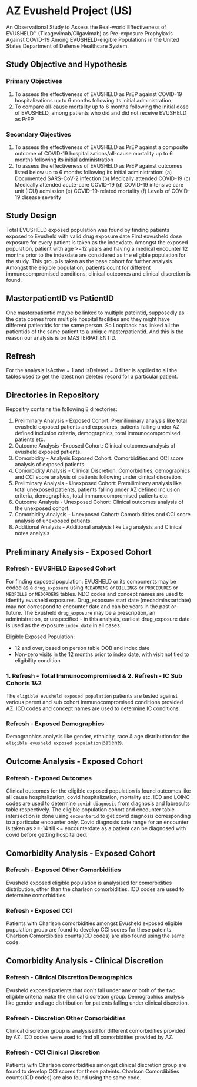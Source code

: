 # AZ Evusheld Project (US)

An Observational Study to Assess the Real-world Effectiveness of EVUSHELD™ (Tixagevimab/Cilgavimab) as Pre-exposure Prophylaxis Against COVID-19 Among EVUSHELD-eligible Populations in the United States Department of Defense Healthcare System. 

## Study Objective and Hypothesis

### Primary Objectives

1. To assess the effectiveness of EVUSHELD as PrEP against COVID-19 hospitalizations up to 6 months following its initial administration
2. To compare all-cause mortality up to 6 months following the initial dose of EVUSHELD, among patients who did and did not receive EVUSHELD as PrEP

### Secondary Objectives

1. To assess the effectiveness of EVUSHELD as PrEP against a composite outcome of COVID-19 hospitalizations/all-cause mortality up to 6 months following its initial administration
2. To assess the effectiveness of EVUSHELD as PrEP against outcomes listed below up to 6 months following its initial administration:
     (a) Documented SARS-CoV-2 infection
     (b) Medically attended COVID-19
     (c) Medically attended acute-care COVID-19
     (d) COVID-19 intensive care unit (ICU) admission
     (e) COVID-19-related mortality
     (f) Levels of COVID-19 disease severity
   
## Study Design

Total EVUSHELD exposed population was found by finding patients exposed to Evusheld with valid drug exposure date First exvusheld dose exposure for every patient is taken as the indexdate. Amongst the exposed population, patient with age >=12 years and having a medical encounter 12 months prior to the indexdate are considered as the eligible population for the study. This group is taken as the base cohort for further analysis. Amongst the eligible population, patients count for different immunocompromised conditions, clinical outcomes and clinical discretion is found.


## MasterpatientID vs PatientID

One masterpatientid maybe be linked to multiple pateintid, supposedly as the data comes from multiple hospital facilities and they might have different patientids for the same person. So Loopback has linked all the patientids of the same patient to a unique masterpatientid. And this is the reason our analysis is on MASTERPATIENTID.

## Refresh
For the analysis IsActive = 1 and IsDeleted = 0 filter is applied to all the tables used to get the latest non deleted record for a particular patient.
 
## Directories in Repository
Repositry contains the following 8 directories:

1. Preliminary Analysis - Exposed Cohort: Premiliminary analysis like total evusheld exposed patients and exposures, patients falling under AZ defined inclusion                                                 criteria, demographics, total immunocompromised patients etc. 
2.  Outcome Analysis -Exposed Cohort: Clinical outcomes analysis of evusheld exposed patients.
3.  Comorbidity - Analysis Exposed Cohort: Comorbidities and CCI score analysis of exposed patients.
4.  Comorbidity Analysis - Clinical Discretion: Comorbidities, demographics and CCI score analysis of patients following under clinical discretion.
5.  Preliminary Analysis - Unexposed Cohort: Premiliminary analysis like total unexposed patients, patients falling under AZ defined inclusion                                                                      criteria, demographics, total immunocompromised patients etc.
6.  Outcome Analysis - Unexposed Cohort: Clinical outcomes analysis of the unexposed cohort.
7.  Comorbidity Analysis - Unexposed Cohort: Comorbidities and CCI score analysis of unexposed patients.
8.  Additional Analysis - Additional analysis like Lag analysis and Clinical notes analysis


## Preliminary Analysis - Exposed Cohort

### Refresh - EVUSHELD Exposed Cohort
For finding exposed population: EVUSHELD or its components may be coded as a `drug_exposure` using `MEDADMINS` or `BILLINGS` or `PROCEDURES` or `MEDFILLS` or `MEDORDERS` tables. NDC codes and concept names are used to identify evusheld exposures. Drug_exposure start date (medadminstartdate) may not correspond to encounter date and can be years in the past or future. The Evusheld `drug_exposure` may be a prescription, an administration, or unspecified - in this analysis, earliest drug_exposure date is used as the exposure `index_date` in all cases.

Eligible Exposed Population:
* 12 and over, based on person table DOB and index date
* Non-zero visits in the 12 months prior to index date, with visit not tied to eligibility condition

### 1. Refresh - Total Immunocompromised & 2. Refresh - IC Sub Cohorts 1&2
The `eligible evusheld exposed population` patients are tested against various parent and sub cohort immunocompromised conditions provided AZ. ICD codes and concept names are used to determine IC conditions.

### Refresh - Exposed Demographics
Demographics analysis like gender, ethnicity, race & age distribution for the `eligible evusheld exposed population` patients.

## Outcome Analysis - Exposed Cohort

### Refresh - Exposed Outcomes

Clinical outcomes for the eligible exposed population is found outcomes like all cause hospitalization, covid hospitalization, mortality etc. ICD and LOINC codes are used to determine `covid diagnosis` from diagnosis and labresults table respectively. The eligible population cohort and encounter table intersection is done using `encounterid` to get covid diagnosis corresponding to a particular encounter only. Covid diagnosis date range for an encounter is taken as >=-14 till <= encounterdate as a patient can be diagnosed with covid before getting hospitalized.

## Comorbidity Analysis - Exposed Cohort

### Refresh - Exposed Other Comorbidities
Evusheld exposed eligible population is analysised for comorbidities distribution, other than the charlson comorbidities. ICD codes are used to determine comorbidities.

### Refresh - Exposed CCI
Patients with Charlson comorbidities amongst Evusheld exposed eligible population group are found to develop CCI scores for these pateints. Charlson Comordibities counts(ICD codes) are also found using the same code. 

## Comorbidity Analysis - Clinical Discretion

### Refresh - Clinical Discretion Demographics

Evusheld exposed patients that don't fall under any or both of the two eligible criteria make the clinical discretion group. Demographics analysis like gender and age distribution for patients falling under clinical discretion.

### Refresh - Discretion Other Comorbidities

Clinical discretion group is analysised for different comorbidities provided by AZ. ICD codes were used to find all comorbidities provided by AZ.

### Refresh - CCI Clinical Discretion

Patients with Charlson comorbidities amongst clinical discretion group are found to develop CCI scores for these pateints. Charlson Comordibities counts(ICD codes) are also found using the same code. 
